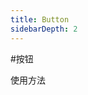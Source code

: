 ```yaml
---
title: Button
sidebarDepth: 2
---
```

#按钮

使用方法
<ClientOnly>
    <button-demo></button-demo>
</ClientOnly>